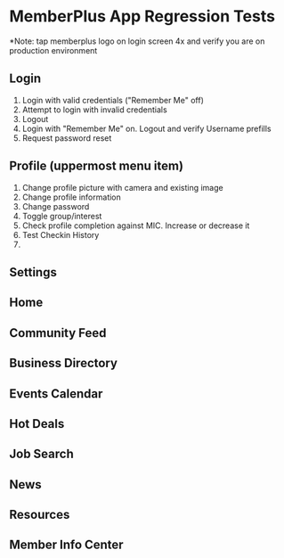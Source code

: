 # MemberPlus App Regression Tests
*Note: tap memberplus logo on login screen 4x and verify you are on production environment

## Login

1. Login with valid credentials ("Remember Me" off)
2. Attempt to login with invalid credentials
3. Logout
8. Login with "Remember Me" on. Logout and verify Username prefills
5. Request password reset


## Profile (uppermost menu item)

1. Change profile picture with camera and existing image
2. Change profile information
3. Change password
4. Toggle group/interest
5. Check profile completion against MIC. Increase or decrease it
6. Test Checkin History
7. 

## Settings


## Home


## Community Feed


## Business Directory


## Events Calendar


## Hot Deals


## Job Search


## News


## Resources


## Member Info Center



